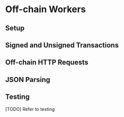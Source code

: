 # Off-chain Workers

## Setup

## Signed and Unsigned Transactions

## Off-chain HTTP Requests

## JSON Parsing

## Testing

[TODO] Refer to testing
